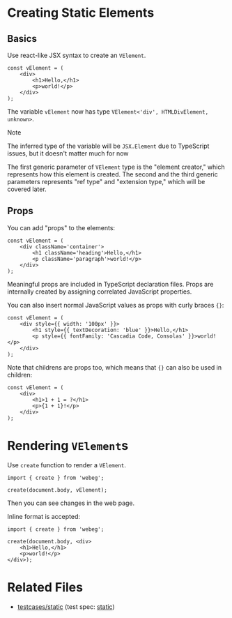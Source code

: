 # Creating Static Elements

## Basics
Use react-like JSX syntax to create an `VElement`.
```tsx
const vElement = (
    <div>
        <h1>Hello,</h1>
        <p>world!</p>
    </div>
);
```
The variable `vElement` now has type `VElement<'div', HTMLDivElement, unknown>`.
> [!NOTE]
> The inferred type of the variable will be `JSX.Element` due to TypeScript issues, but it doesn't matter much for now

The first generic parameter of `VElement` type is the "element creator," which represents how this element is created.
The second and the third generic parameters represents "ref type" and "extension type," which will be covered later.
## Props
You can add "props" to the elements:
```tsx
const vElement = (
    <div className='container'>
        <h1 className='heading'>Hello,</h1>
        <p className='paragraph'>world!</p>
    </div>
);
```
Meaningful props are included in TypeScript declaration files.
Props are internally created by assigning correlated JavaScript properties.

You can also insert normal JavaScript values as props with curly braces `{}`:
```tsx
const vElement = (
    <div style={{ width: '100px' }}>
        <h1 style={{ textDecoration: 'blue' }}>Hello,</h1>
        <p style={{ fontFamily: 'Cascadia Code, Consolas' }}>world!</p>
    </div>
);
```
Note that childrens are props too, which means that `{}` can also be used in children:
```tsx
const vElement = (
    <div>
        <h1>1 + 1 = ?</h1>
        <p>{1 + 1}!</p>
    </div>
);
```
# Rendering `VElement`s

Use `create` function to render a `VElement`.

```tsx
import { create } from 'webeg';

create(document.body, vElement);
```

Then you can see changes in the web page.

Inline format is accepted:

```tsx
import { create } from 'webeg';

create(document.body, <div>
    <h1>Hello,</h1>
    <p>world!</p>
</div>);
```

# Related Files

- [testcases/static](../../testcases/static/) (test spec: [static](../../cypress/e2e/static.cy.ts))
